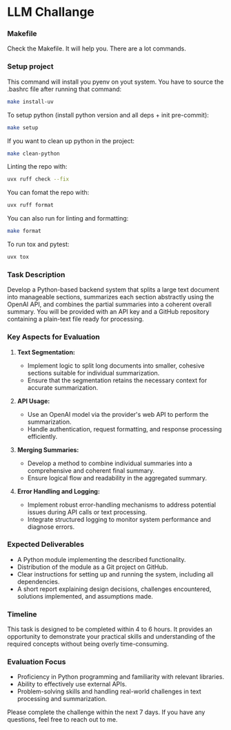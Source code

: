 # LLM Challange

### Makefile
Check the Makefile. It will help you. There are a lot commands.

### Setup project
This command will install you pyenv on yout system. You have to source the .bashrc file after running that command:
```bash
make install-uv
```

To setup python (install python version and all deps + init pre-commit):
```bash
make setup
```

If you want to clean up python in the project:
```bash
make clean-python
```

Linting the repo with:
```bash
uvx ruff check --fix
```

You can fomat the repo with:
```bash
uvx ruff format
```


You can also run for linting and formatting:
```bash
make format
```


To run tox and pytest:
```bash
uvx tox
```

### Task Description

Develop a Python-based backend system that splits a large text document into
manageable sections, summarizes each section abstractly using the OpenAI API,
and combines the partial summaries into a coherent overall summary. You will
be provided with an API key and a GitHub repository containing a plain-text
file ready for processing.

### Key Aspects for Evaluation

1. **Text Segmentation:**
   - Implement logic to split long documents into smaller, cohesive sections
     suitable for individual summarization.
   - Ensure that the segmentation retains the necessary context for accurate
     summarization.

2. **API Usage:**
   - Use an OpenAI model via the provider's web API to perform the summarization.
   - Handle authentication, request formatting, and response processing efficiently.

3. **Merging Summaries:**
   - Develop a method to combine individual summaries into a comprehensive and
     coherent final summary.
   - Ensure logical flow and readability in the aggregated summary.

4. **Error Handling and Logging:**
   - Implement robust error-handling mechanisms to address potential issues
     during API calls or text processing.
   - Integrate structured logging to monitor system performance and diagnose
     errors.

### Expected Deliverables

- A Python module implementing the described functionality.
- Distribution of the module as a Git project on GitHub.
- Clear instructions for setting up and running the system, including all
  dependencies.
- A short report explaining design decisions, challenges encountered, solutions
  implemented, and assumptions made.

### Timeline

This task is designed to be completed within 4 to 6 hours. It provides an
opportunity to demonstrate your practical skills and understanding of the
required concepts without being overly time-consuming.

### Evaluation Focus

- Proficiency in Python programming and familiarity with relevant libraries.
- Ability to effectively use external APIs.
- Problem-solving skills and handling real-world challenges in text processing and summarization.

Please complete the challenge within the next 7 days. If you have any questions,
feel free to reach out to me.
